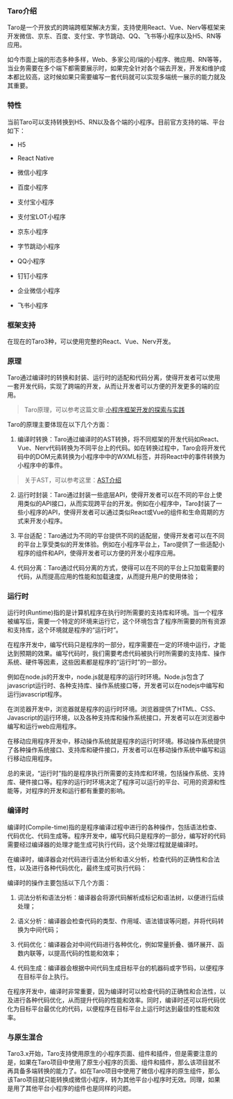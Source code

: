### Taro介绍

Taro是一个开放式的跨端跨框架解决方案，支持使用React、Vue、Nerv等框架来开发微信、京东、百度、支付宝、字节跳动、QQ、飞书等小程序以及H5、RN等应用。

如今市面上端的形态多种多样，Web、多家公司/端的小程序、微应用、RN等等，当业务需要在多个端下都需要展示时，如果完全针对各个端去开发，开发和维护成本都比较高，这时候如果只需要编写一套代码就可以实现多端统一展示的能力就及其重要。

### 特性

当前Taro可以支持转换到H5、RN以及各个端的小程序。目前官方支持的端、平台如下：

- H5

- React Native

- 微信小程序

- 百度小程序

- 支付宝小程序

- 支付宝LOT小程序

- 京东小程序

- 字节跳动小程序

- QQ小程序

- 钉钉小程序

- 企业微信小程序

- 飞书小程序

### 框架支持

在现在的Taro3种，可以使用完整的React、Vue、Nerv开发。

### 原理

Taro通过编译时的转换和封装、运行时的适配和代码分离，使得开发者可以使用一套开发代码，实现了跨端的开发，从而让开发者可以方便的开发更多的端的应用。

> Taro原理，可以参考这篇文章:[小程序框架开发的探索与实践](https://mp.weixin.qq.com/s?__biz=MzU3NDkzMTI3MA==&mid=2247483770&idx=1&sn=ba2cdea5256e1c4e7bb513aa4c837834)

Taro的原理主要体现在以下几个方面：

1. 编译时转换：Taro通过编译时的AST转换，将不同框架的开发代码如React、Vue、Nerv代码转换为不同平台上的代码。如在转换过程中，Taro会将开发代码中的DOM元素转换为小程序中中的WXML标签，并将React中的事件转换为小程序中的事件。

> 关于AST，可以参考这里：[AST介绍](../%E5%89%8D%E7%AB%AF%E5%9F%BA%E7%A1%80/AST.md)

2. 运行时封装：Taro通过封装一些底层API，使得开发者可以在不同的平台上使用类似的API接口，从而实现跨平台的开发。例如在小程序中，Taro封装了一些小程序的API，使得开发者可以通过类似React或Vue的组件和生命周期的方式来开发小程序。

3. 平台适配：Taro通过为不同的平台提供不同的适配层，使得开发者可以在不同的平台上享受类似的开发体验。例如在小程序平台上，Taro提供了一些适配小程序的组件和API，使得开发者可以方便的开发小程序应用。

4. 代码分离：Taro通过代码分离的方式，使得可以在不同的平台上只加载需要的代码，从而提高应用的性能和加载速度，从而提升用户的使用体验；

### 运行时

运行时(Runtime)指的是计算机程序在执行时所需要的支持库和环境。当一个程序被编写后，需要一个特定的环境来运行它，这个环境包含了程序所需要的所有资源和支持库，这个环境就是程序的“运行时”。

在程序开发中，编写代码只是程序的一部分，程序需要在一定的环境中运行，才能达到预期的效果。编写代码时，我们需要考虑代码被执行时所需要的支持库、操作系统、硬件等因素，这些因素都是程序的“运行时”的一部分。

例如在node.js的开发中，node.js就是程序的运行时环境。Node.js包含了javascript运行时、各种支持库、操作系统接口等，开发者可以在nodejs中编写和运行javascript程序。

在浏览器开发中，浏览器就是程序的运行时环境。浏览器提供了HTML、CSS、Javascript的运行环境，以及各种支持库和操作系统接口，开发者可以在浏览器中编写和运行web应用程序。

在移动应用程序开发中，移动操作系统就是程序的运行时环境。移动操作系统提供了各种操作系统接口、支持库和硬件接口，开发者可以在移动操作系统中编写和运行移动应用程序。

总的来说，“运行时”指的是程序执行所需要的支持库和环境，包括操作系统、支持库、硬件接口等。程序的运行时环境决定了程序可以运行的平台、可用的资源和性能等，对程序的开发和运行都有重要的影响。

### 编译时

编译时(Compile-time)指的是程序编译过程中进行的各种操作，包括语法检查、代码优化、代码生成等。程序开发中，编写代码只是程序的一部分，编写好的代码需要经过编译器的处理才能生成可执行代码，这个处理过程就是编译时。

在编译时，编译器会对代码进行语法分析和语义分析，检查代码的正确性和合法性，以及进行各种代码优化，最终生成可执行代码：

编译时的操作主要包括以下几个方面：

1. 词法分析和语法分析：编译器会将源代码解析成标记和语法树，以便进行后续处理；

2. 语义分析：编译器会检查代码的类型、作用域、语法错误等问题，并将代码转换为中间代码；

3. 代码优化：编译器会对中间代码进行各种优化，例如常量折叠、循环展开、函数内联等，以提高代码的性能和效率；

4. 代码生成：编译器会根据中间代码生成目标平台的机器码或字节码，以便程序在目标平台上执行。

在程序开发中，编译时非常重要，因为编译时可以检查代码的正确性和合法性，以及进行各种代码优化，从而提升代码的性能和效率。同时，编译时还可以将代码优化为目标平台最优化的代码，以便程序在目标平台上运行时达到最佳的性能和效率。

### 与原生混合

Taro3.x开始，Taro支持使用原生的小程序页面、组件和插件，但是需要注意的是，如果在Taro项目中使用了原生小程序的页面、组件和插件，那么该项目就不再具备多端转换的能力了。如在Taro项目中使用了微信小程序的原生组件，那么该Taro项目就只能转换成微信小程序，转为其他平台小程序时无效。同理，如果是用了其他平台小程序的组件也是同样的问题。